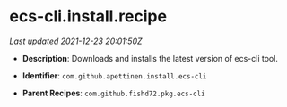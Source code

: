 # ecs-cli.install.recipe

_Last updated 2021-12-23 20:01:50Z_

- **Description**: Downloads and installs the latest version of ecs-cli tool.

- **Identifier**: `com.github.apettinen.install.ecs-cli`

- **Parent Recipes**: `com.github.fishd72.pkg.ecs-cli`
